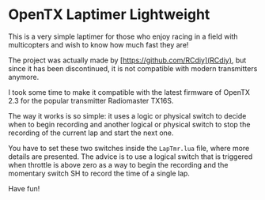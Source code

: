 # OpenTX Laptimer Lightweight

This is a very simple laptimer for those who enjoy racing in a field with multicopters and wish to know how much fast they are!

The project was actually made by [https://github.com/RCdiy](RCdiy), but since it has been discontinued, it is not compatible with modern transmitters anymore.

I took some time to make it compatible with the latest firmware of OpenTX 2.3 for the popular transmitter Radiomaster TX16S.

The way it works is so simple: it uses a logic or physical switch to decide when to begin recording and another logical or physical switch to stop the recording of the current lap and start the next one.

You have to set these two switches inside the `LapTmr.lua` file, where more details are presented. The advice is to use a logical switch that is triggered when throttle is above zero as a way to begin the recording and the momentary switch SH to record the time of a single lap.

Have fun!
